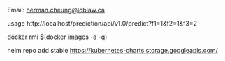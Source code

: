 Email:  herman.cheung@loblaw.ca


usage
http://localhost/prediction/api/v1.0/predict?f1=1&f2=1&f3=2

docker rmi $(docker images -a -q)

helm repo add stable https://kubernetes-charts.storage.googleapis.com/